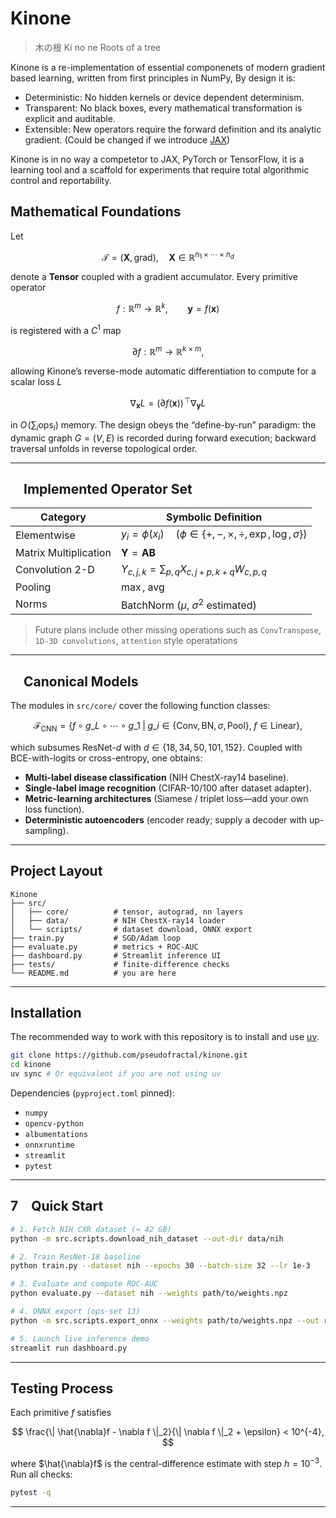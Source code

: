 # Kinone
> 木の根
> Ki no ne
> Roots of a tree

Kinone is a re-implementation of essential componenets of modern gradient based learning, written from first principles in NumPy, By design it is:

- Deterministic: No hidden kernels or device dependent determinism.
- Transparent: No black boxes, every mathematical transformation is explicit and auditable.
- Extensible: New operators require the forward definition and its analytic gradient. (Could be changed if we introduce [JAX](https://docs.jax.dev/en/latest/quickstart.html))

Kinone is in no way a competetor to JAX, PyTorch or TensorFlow, it is a learning tool and a scaffold for experiments that require total algorithmic control and reportability.

## Mathematical Foundations

Let

$$
\mathcal{T} = (\mathbf{X},\,\text{grad}) ,\quad 
\mathbf{X}\in\mathbb{R}^{n_1\times\cdots\times n_d}
$$

denote a **Tensor** coupled with a gradient accumulator.
Every primitive operator

$$
f: \mathbb{R}^{m}\rightarrow\mathbb{R}^{k},\qquad 
\mathbf{y} = f(\mathbf{x})
$$

is registered with a $C^{1}$ map

$$
\partial f:\mathbb{R}^{m}\rightarrow\mathbb{R}^{k\times m},
$$

allowing Kinone’s reverse-mode automatic differentiation to compute for a scalar loss $L$

$$
\nabla_{\mathbf{x}}L=\bigl(\partial f(\mathbf{x})\bigr)^{\!\top}\nabla_{\mathbf{y}}L
$$

in $O\!\left(\sum_i \text{ops}_i\right)$ memory.
The design obeys the “define-by-run” paradigm: the dynamic graph $G=(V,E)$ is recorded during forward execution; backward traversal unfolds in reverse topological order.

---

##  Implemented Operator Set

| Category | Symbolic Definition |
| - | - |
| Elementwise| $y_i = \phi(x_i)\quad(\phi\in\{+,−,\times,\div,\exp,\log,\sigma\})$ |
| Matrix Multiplication | $\mathbf{Y}=\mathbf{A}\mathbf{B}$ |
| Convolution 2-D | $Y_{c,j,k}=\sum_{p,q}X_{c,j+p,k+q}W_{c,p,q}$ |
| Pooling | $\max,\;\text{avg}$ |
| Norms | BatchNorm ($\mu$, $\sigma^2$ estimated) |

> Future plans include other missing operations such as `ConvTranspose`, `1D-3D convolutions`, `attention` style operatations

---

##  Canonical Models

The modules in `src/core/` cover the following function classes:

$$
\mathcal{F}_{\text{CNN}} = \{ f\circ g\_L\circ\cdots\circ g\_1 \;\bigl|\; 
g\_i\in\{\text{Conv},\text{BN},\sigma,\text{Pool}\},\; f\in\text{Linear} \},
$$

which subsumes ResNet-$d$ with $d\in\{18,34,50,101,152\}$.
Coupled with BCE-with-logits or cross-entropy, one obtains:

* **Multi-label disease classification** (NIH ChestX-ray14 baseline).
* **Single-label image recognition** (CIFAR-10/100 after dataset adapter).
* **Metric-learning architectures** (Siamese / triplet loss—add your own loss function).
* **Deterministic autoencoders** (encoder ready; supply a decoder with up-sampling).

---

## Project Layout

```
Kinone
├── src/
│   ├── core/          # tensor, autograd, nn layers
│   ├── data/          # NIH ChestX-ray14 loader
│   └── scripts/       # dataset download, ONNX export
├── train.py           # SGD/Adam loop
├── evaluate.py        # metrics + ROC-AUC
├── dashboard.py       # Streamlit inference UI
├── tests/             # finite-difference checks
└── README.md          # you are here
```

---

## Installation

The recommended way to work with this repository is to install and use [uv](https://docs.astral.sh/uv/).

```bash
git clone https://github.com/pseudofractal/kinone.git
cd kinone
uv sync # Or equivalent if you are not using uv
```

Dependencies (`pyproject.toml` pinned):

* `numpy`
* `opencv-python`
* `albumentations`
* `onnxruntime`
* `streamlit`
* `pytest`

---

## 7 Quick Start

```bash
# 1. Fetch NIH CXR dataset (≈ 42 GB)
python -m src.scripts.download_nih_dataset --out-dir data/nih

# 2. Train ResNet-18 baseline
python train.py --dataset nih --epochs 30 --batch-size 32 --lr 1e-3

# 3. Evaluate and compute ROC-AUC
python evaluate.py --dataset nih --weights path/to/weights.npz

# 4. ONNX export (ops-set 13)
python -m src.scripts.export_onnx --weights path/to/weights.npz --out resnet18.onnx

# 5. Launch live inference demo
streamlit run dashboard.py
```

---

## Testing Process

Each primitive $f$ satisfies

$$
\frac{\| \hat{\nabla}f - \nabla f \|_2}{\| \nabla f \|_2 + \epsilon} < 10^{-4},
$$

where $\hat{\nabla}f$ is the central-difference estimate with step $h=10^{-3}$.
Run all checks:

```bash
pytest -q
```

---

